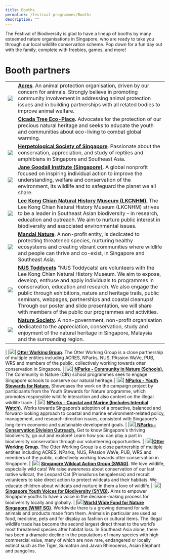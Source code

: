 ```yaml
---
title: Booths
permalink: /festival-programmes/Booths
description: ""
---
```

The Festival of Biodiversity is glad to have a lineup of booths by many esteemed nature organisations in Singapore, who are ready to take you through our local wildlife conservation scheme. Pop down for a fun day out with the family, complete with freebies, games, and more!

# **Booth partners**
|  |  |
| -------- | -------- | 
![](/images/acres.jpeg)| **[Acres](https://acres.org.sg/)**. An animal protection organisation, driven by our concern for animals. Strongly believe in promoting community involvement in addressing animal protection issues and in building partnerships with all related bodies to improve animal welfare.
| |**[Cicada Tree Eco-Place](https://cicadatree.org.sg/).** Advocates for the protection of our precious natural heritage and seeks to educate the youth and communities about eco-living to combat global warming.
|![](/images/Logos/hsslogo.jpg)| **[Herpetological Society of Singapore](https://herpsocsg.com/)**. Passionate about the conservation, appreciation, and study of reptiles and amphibians in Singapore and Southeast Asia.|
|![](/images/Logos/janegoodall.jpg)| **[Jane Goodall Institute (Singapore)](https://janegoodall.org.sg/)**. A global nonprofit focused on inspiring individual action to improve the understanding, welfare and conservation of the environment, its wildlife and to safeguard the planet we all share.|
|![](/images/Logos/LeeKongChianMuseum.png)| **[Lee Kong Chian Natural History Museum (LKCNHM).](https://lkcnhm.nus.edu.sg/)** The Lee Kong Chian Natural History Museum (LKCNHM) strives to be a leader in Southeast Asian biodiversity – in research, education and outreach. We aim to nurture public interest in biodiversity and associated environmental issues.
|![](/images/Logos/mandai-nature.jpg)| **[Mandai Nature](https://www.mandainature.org/en/home.html)**. A non-profit entity, is dedicated to protecting threatened species, nurturing healthy ecosystems and creating vibrant communities where wildlife and people can thrive and co-exist, in Singapore and Southeast Asia.| 
|![](/images/Logos/toddycat.jpg) |**[NUS Toddycats](https://toddycats.wordpress.com/)** "NUS Toddycats! are volunteers with the Lee Kong Chian Natural History Museum. We aim to expose, develop, enthuse and apply individuals to programmes in conservation, education and research. We also engage the public through exhibitions, nature and heritage trails, public seminars, webpages, partnerships and coastal cleanups! Through our poster and slide presentation, we will share with members of the public our programmes and activities.|
|![](/images/Logos/nsslogo.jpg)|**[ Nature Society](https://www.nss.org.sg/).** A non-government, non-profit organisation dedicated to the appreciation, conservation, study and enjoyment of the natural heritage in Singapore, Malaysia and the surrounding region.|
|
|![](/images/Logos/otterwatch.jpg)| **[Otter Working Group](https://www.facebook.com/OtterWatch/posts/introducing-singapores-otter-working-group/1127515683987645/)**. The Otter Working Group is a close partnership of multiple entities including ACRES, NParks, NUS, PAssion WaVe, PUB, WRS and members of the public, collectively working towards otter conservation in Singapore. |
|![](/images/Logos/NParks%20Logo%20new%20tagline_colour.png)| **[NParks - Community in Nature (Schools).](https://www.nparks.gov.sg/biodiversity/community-in-nature-initiative)** The Community in Nature (CIN) school programmes seek to engage Singapore schools to conserve our natural heritage.|
|![](/images/Logos/NParks%20Logo%20new%20tagline_colour.png)| **[NParks - Youth Stewards for Nature.](https://www.nparks.gov.sg/learning/youthsgnature/youth-stewards-for-nature)** Showcases the work on the campaign project by participants from the Youth Stewards for Nature programme, which promotes responsible wildlife interaction and also content on the illegal wildlife trade. |
|![](/images/Logos/NParks%20Logo%20new%20tagline_colour.png)| **[NParks - Coastal and Marine (Includes Interdial Watch)](https://www.nparks.gov.sg/biodiversity/our-ecosystems/coastal-and-marine/intertidal).** Works towards Singapore’s adoption of a proactive, balanced and forward-looking approach to coastal and marine environment-related policy, management, and research-direction issues, consistent with Singapore’s long-term economic and sustainable development goals.  |
|![](/images/Logos/NParks%20Logo%20new%20tagline_colour.png)|**[ NParks - Conservation Division Outreach.](https://www.nparks.gov.sg/biodiversity/our-national-plan-for-conservation)** Get to know Singapore's thriving biodiversity, go out and explore! Learn how you can play a part in biodiversity conservation through our volunteering opportunities. |
|![](/images/Logos/otterwatch.jpg)|**[Otter Working Group](https://www.facebook.com/OtterWatch/posts/introducing-singapores-otter-working-group/1127515683987645/).** The Otter Working Group is a close partnership of multiple entities including ACRES, NParks, NUS, PAssion WaVe, PUB, WRS and members of the public, collectively working towards otter conservation in Singapore. |
|![](/images/Logos/swag.png)| **[Singapore Wildcat Action Group (SWAG)](https://www.swagcat.org/)**. We love wildlife, especially wild cats! We raise awareness about conservation of our last native wildcat, the Leopard Cat (Prionailurus bengalensis) and recruit volunteers to take direct action to protect wildcats and their habitats. We educate children about wildcats and nurture in them a love of wildlife.|
|![](/images/Logos/syvb-logo.png)| **[Singapore Youth Voices for Biodiversity (SYVB)](https://sgyouthvoicesbiod.wordpress.com/).** Aims to empower Singapore youths to have a voice in the decision-making process for biodiversity locally and globally.  |
|![](/images/Logos/wwfsg.jpg)|**[World Wide Fund for Nature Singapore (WWF SG)](https://www.worldwildlife.org/).** Worldwide there is a growing demand for wild animals and products made from them. Animals in particular are used as food, medicine, pets and for display as fashion or cultural items. The Illegal wildlife trade has become the second largest direct threat to the world’s most threatened species after habitat loss. In Southeast Asia alone, there has been a dramatic decline in the populations of many species with high commercial value, many of which are now rare, endangered or locally extinct such as the Tiger, Sumatran and Javan Rhinoceros, Asian Elephant and pangolins.